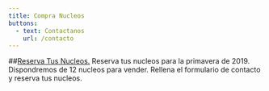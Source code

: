 ```yaml
---
title: Compra Nucleos
buttons: 
  - text: Contactanos
    url: /contacto    
---
```

##[Reserva Tus Nucleos.](http://www.dreamhost.com/r.cgi?287326|STYLESHOUT)
Reserva tus nucleos para la <span>primavera de 2019</span>. Dispondremos de 12 nucleos para
vender. Rellena el formulario de contacto y reserva tus nucleos.

